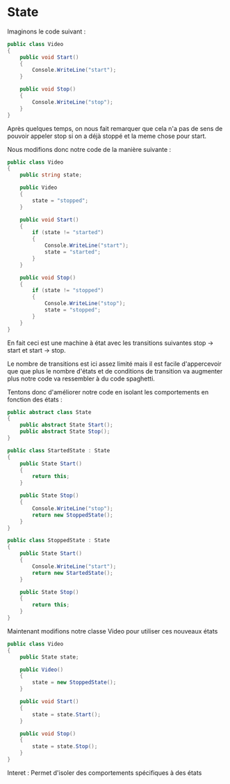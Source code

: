 # State

Imaginons le code suivant :

```C#
public class Video
{
	public void Start()
	{
		Console.WriteLine("start");
	}

	public void Stop()
	{
		Console.WriteLine("stop");
	}
}
```

Après quelques temps, on nous fait remarquer que cela n'a pas de sens de pouvoir appeler stop si on a déjà stoppé et la meme chose pour start.

Nous modifions donc notre code de la manière suivante :

```C#
public class Video
{
	public string state;

	public Video
	{
		state = "stopped";
	}

	public void Start()
	{
		if (state != "started")
		{
			Console.WriteLine("start");
			state = "started";
		}
	}

	public void Stop()
	{
		if (state != "stopped")
		{
			Console.WriteLine("stop");
			state = "stopped";
		}
	}
}
```

En fait ceci est une machine à état avec les transitions suivantes stop -> start et start -> stop. 

Le nombre de transitions est ici assez limité mais il est facile d'appercevoir que que plus le nombre d'états et de conditions de transition va augmenter plus notre code va ressembler à du code spaghetti.

Tentons donc d'améliorer notre code en isolant les comportements en fonction des états :

```C#
public abstract class State
{
	public abstract State Start();
	public abstract State Stop();
}

public class StartedState : State
{
	public State Start()
	{
		return this;
	}

	public State Stop()
	{
		Console.WriteLine("stop");
		return new StoppedState();
	}
}

public class StoppedState : State
{
	public State Start()
	{
		Console.WriteLine("start");
		return new StartedState();
	}

	public State Stop()
	{
		return this;
	}
}
```

Maintenant modifions notre classe Video pour utiliser ces nouveaux états 

```C#
public class Video
{
	public State state;

	public Video()
	{
		state = new StoppedState();
	}

	public void Start()
	{
		state = state.Start();
	}

	public void Stop()
	{
		state = state.Stop();
	}
}
```

Interet : Permet d'isoler des comportements spécifiques à des états
